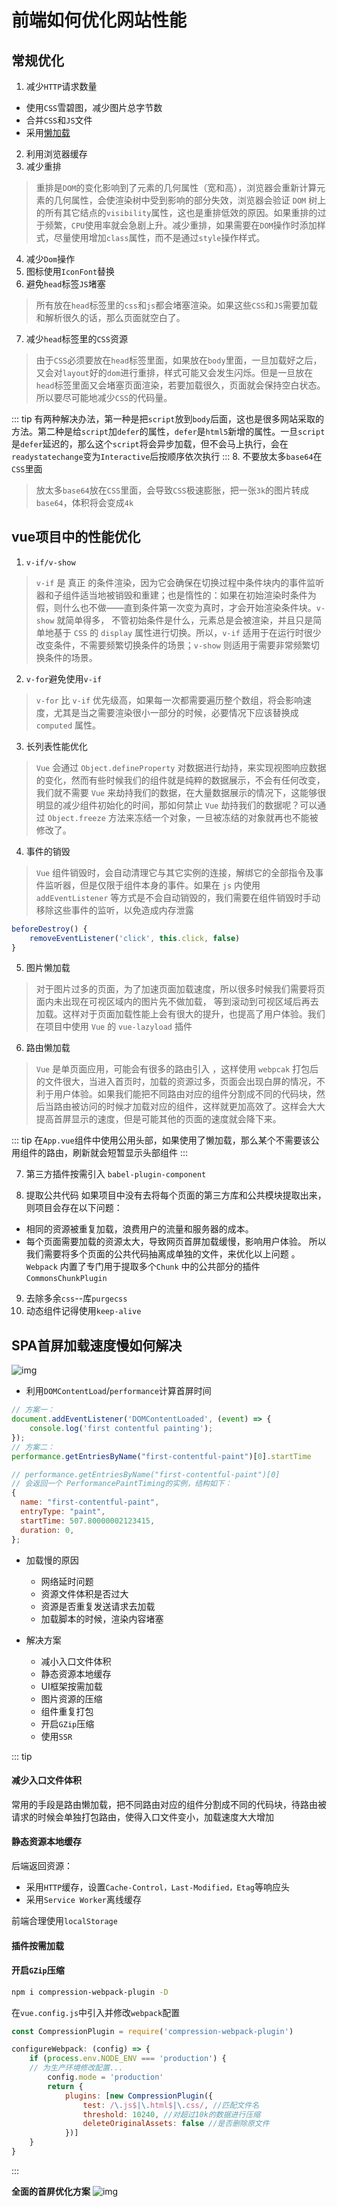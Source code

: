 # 前端如何优化网站性能
## 常规优化
1. 减少`HTTP`请求数量
- 使用`CSS`雪碧图，减少图片总字节数
- 合并`CSS`和`JS`文件
- 采用[懒加载](/dovis-blog/advanced/Performance/vue实现一个图片懒加载指令.html)

2. 利用浏览器缓存
3. 减少重排
> 重排是`DOM`的变化影响到了元素的几何属性（宽和高），浏览器会重新计算元素的几何属性，会使渲染树中受到影响的部分失效，浏览器会验证 `DOM` 树上的所有其它结点的`visibility`属性，这也是重排低效的原因。如果重排的过于频繁，`CPU`使用率就会急剧上升。减少重排，如果需要在`DOM`操作时添加样式，尽量使用增加`class`属性，而不是通过`style`操作样式。
4. 减少`Dom`操作
5. 图标使用`IconFont`替换
6. 避免`head`标签`JS`堵塞
> 所有放在`head`标签里的`css`和`js`都会堵塞渲染。如果这些`CSS`和`JS`需要加载和解析很久的话，那么页面就空白了。

7. 减少`head`标签里的`CSS`资源
> 由于`CSS`必须要放在`head`标签里面，如果放在`body`里面，一旦加载好之后，又会对`layout`好的`dom`进行重排，样式可能又会发生闪烁。但是一旦放在`head`标签里面又会堵塞页面渲染，若要加载很久，页面就会保持空白状态。所以要尽可能地减少`CSS`的代码量。

::: tip
有两种解决办法，第一种是把`script`放到`body`后面，这也是很多网站采取的方法。第二种是给`script`加`defer`的属性，`defer`是`html5`新增的属性。一旦`script`是`defer`延迟的，那么这个`script`将会异步加载，但不会马上执行，会在`readystatechange`变为`Interactive`后按顺序依次执行
:::
8. 不要放太多`base64`在`CSS`里面
>放太多`base64`放在`CSS`里面，会导致`CSS`极速膨胀，把一张`3k`的图片转成`base64`，体积将会变成`4k`

## vue项目中的性能优化
1. `v-if/v-show`
> `v-if` 是 真正 的条件渲染，因为它会确保在切换过程中条件块内的事件监听器和子组件适当地被销毁和重建；也是惰性的：如果在初始渲染时条件为假，则什么也不做——直到条件第一次变为真时，才会开始渲染条件块。`v-show` 就简单得多， 不管初始条件是什么，元素总是会被渲染，并且只是简单地基于 `CSS` 的 `display` 属性进行切换。所以，`v-if` 适用于在运行时很少改变条件，不需要频繁切换条件的场景；`v-show` 则适用于需要非常频繁切换条件的场景。

2. `v-for`避免使用`v-if`
> `v-for` 比 `v-if` 优先级高，如果每一次都需要遍历整个数组，将会影响速度，尤其是当之需要渲染很小一部分的时候，必要情况下应该替换成 `computed` 属性。

3. 长列表性能优化
> `Vue` 会通过 `Object.defineProperty` 对数据进行劫持，来实现视图响应数据的变化，然而有些时候我们的组件就是纯粹的数据展示，不会有任何改变，我们就不需要 `Vue` 来劫持我们的数据，在大量数据展示的情况下，这能够很明显的减少组件初始化的时间，那如何禁止 `Vue` 劫持我们的数据呢？可以通过 `Object.freeze` 方法来冻结一个对象，一旦被冻结的对象就再也不能被修改了。

4. 事件的销毁
> `Vue` 组件销毁时，会自动清理它与其它实例的连接，解绑它的全部指令及事件监听器，但是仅限于组件本身的事件。如果在 `js` 内使用 `addEventListener` 等方式是不会自动销毁的，我们需要在组件销毁时手动移除这些事件的监听，以免造成内存泄露
```js
beforeDestroy() {
    removeEventListener('click', this.click, false)
}
```
5. 图片懒加载
> 对于图片过多的页面，为了加速页面加载速度，所以很多时候我们需要将页面内未出现在可视区域内的图片先不做加载， 等到滚动到可视区域后再去加载。这样对于页面加载性能上会有很大的提升，也提高了用户体验。我们在项目中使用 `Vue` 的 `vue-lazyload` 插件

6. 路由懒加载
> `Vue` 是单页面应用，可能会有很多的路由引入 ，这样使用 `webpcak` 打包后的文件很大，当进入首页时，加载的资源过多，页面会出现白屏的情况，不利于用户体验。如果我们能把不同路由对应的组件分割成不同的代码块，然后当路由被访问的时候才加载对应的组件，这样就更加高效了。这样会大大提高首屏显示的速度，但是可能其他的页面的速度就会降下来。

::: tip
在`App.vue`组件中使用公用头部，如果使用了懒加载，那么某个不需要该公用组件的路由，刷新就会短暂显示头部组件
:::

7. 第三方插件按需引入
`babel-plugin-component`

8. 提取公共代码
如果项目中没有去将每个页面的第三方库和公共模块提取出来，则项目会存在以下问题：
- 相同的资源被重复加载，浪费用户的流量和服务器的成本。
- 每个页面需要加载的资源太大，导致网页首屏加载缓慢，影响用户体验。
所以我们需要将多个页面的公共代码抽离成单独的文件，来优化以上问题 。`Webpack` 内置了专门用于提取多个`Chunk` 中的公共部分的插件 `CommonsChunkPlugin`

9. 去除多余`css`--库`purgecss`
10. 动态组件记得使用`keep-alive`

## SPA首屏加载速度慢如何解决
![img](/dovis-blog/other/17.jpg)

- 利用`DOMContentLoad`/`performance`计算首屏时间

```js
// 方案一：
document.addEventListener('DOMContentLoaded', (event) => {
    console.log('first contentful painting');
});
// 方案二：
performance.getEntriesByName("first-contentful-paint")[0].startTime

// performance.getEntriesByName("first-contentful-paint")[0]
// 会返回一个 PerformancePaintTiming的实例，结构如下：
{
  name: "first-contentful-paint",
  entryType: "paint",
  startTime: 507.80000002123415,
  duration: 0,
};
```
- 加载慢的原因
    + 网络延时问题
    + 资源文件体积是否过大
    + 资源是否重复发送请求去加载
    + 加载脚本的时候，渲染内容堵塞

- 解决方案
    + 减小入口文件体积
    + 静态资源本地缓存
    + UI框架按需加载
    + 图片资源的压缩
    + 组件重复打包
    + 开启`GZip`压缩
    + 使用`SSR`

::: tip
#### 减少入口文件体积
常用的手段是路由懒加载，把不同路由对应的组件分割成不同的代码块，待路由被请求的时候会单独打包路由，使得入口文件变小，加载速度大大增加

#### 静态资源本地缓存
后端返回资源：
- 采用`HTTP`缓存，设置`Cache-Control，Last-Modified，Etag`等响应头
- 采用`Service Worker`离线缓存

前端合理使用`localStorage`

#### 插件按需加载

#### 开启`GZip`压缩
```bash
npm i compression-webpack-plugin -D
```
在`vue.config.js`中引入并修改`webpack`配置

```js
const CompressionPlugin = require('compression-webpack-plugin')

configureWebpack: (config) => {
    if (process.env.NODE_ENV === 'production') {
    // 为生产环境修改配置...
        config.mode = 'production'
        return {
            plugins: [new CompressionPlugin({
                test: /\.js$|\.html$|\.css/, //匹配文件名
                threshold: 10240, //对超过10k的数据进行压缩
                deleteOriginalAssets: false //是否删除原文件
            })]
    }
}
```
:::

**全面的首屏优化方案**
![img](/dovis-blog/other/18.jpg)
